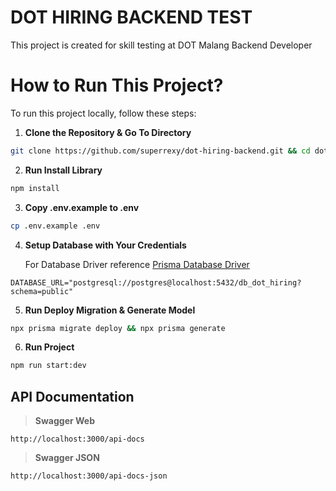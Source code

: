 # DOT HIRING BACKEND TEST

This project is created for skill testing at DOT Malang Backend Developer

# How to Run This Project?

To run this project locally, follow these steps:

1. **Clone the Repository & Go To Directory**

```bash
git clone https://github.com/superrexy/dot-hiring-backend.git && cd dot-hiring-backend
```

2. **Run Install Library**

```bash
npm install
```

3. **Copy .env.example to .env**

```bash
cp .env.example .env
```

4. **Setup Database with Your Credentials**

   For Database Driver reference [Prisma Database Driver](https://www.prisma.io/docs/orm/overview/databases)

```env
DATABASE_URL="postgresql://postgres@localhost:5432/db_dot_hiring?schema=public"
```

5. **Run Deploy Migration & Generate Model**

```bash
npx prisma migrate deploy && npx prisma generate
```

6. **Run Project**

```bash
npm run start:dev
```

## API Documentation

> **Swagger Web**

```
http://localhost:3000/api-docs
```

> **Swagger JSON**

```
http://localhost:3000/api-docs-json
```
